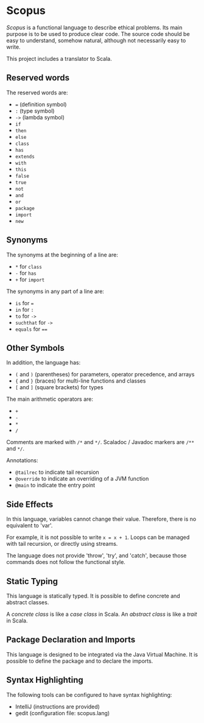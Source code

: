 # Scopus

*Scopus* is a functional language to describe ethical problems.
Its main purpose is to be used to produce clear code.
The source code should be easy to understand, somehow natural, although not necessarily easy to write.

This project includes a translator to Scala.


## Reserved words

The reserved words are:
- `=` (definition symbol)
- `:` (type symbol)
- `->` (lambda symbol)
- `if`
- `then`
- `else`
- `class`
- `has`
- `extends`
- `with`
- `this`
- `false`
- `true`
- `not`
- `and`
- `or`
- `package`
- `import`
- `new`


## Synonyms

The synonyms at the beginning of a line are:
- `*` for `class`
- `-` for `has`
- `+` for `import`

The synonyms in any part of a line are:
- `is` for `=`
- `in` for `:`
- `to` for `->`
- `suchthat` for `->`
- `equals` for `==`


## Other Symbols

In addition, the language has:
- `(` and `)` (parentheses) for parameters, operator precedence, and arrays
- `{` and `}` (braces) for multi-line functions and classes
- `[` and `]` (square brackets) for types

The main arithmetic operators are:
- `+`
- `-`
- `*`
- `/`

Comments are marked with `/*` and `*/`.
Scaladoc / Javadoc markers are `/**` and `*/`.

Annotations:
- `@tailrec` to indicate tail recursion
- `@override` to indicate an overriding of a JVM function
- `@main` to indicate the entry point


## Side Effects

In this language, variables cannot change their value.
Therefore, there is no equivalent to 'var'.

For example, it is not possible to write `x = x + 1`.
Loops can be managed with tail recursion, or directly using streams.

The language does not provide 'throw', 'try', and 'catch', because those commands does not follow the functional style.


## Static Typing

This language is statically typed.
It is possible to define concrete and abstract classes.

A *concrete class* is like a *case class* in Scala.
An *abstract class* is like a *trait* in Scala.


## Package Declaration and Imports

This language is designed to be integrated via the Java Virtual Machine.
It is possible to define the package and to declare the imports.


## Syntax Highlighting

The following tools can be configured to have syntax highlighting:
- IntelliJ (instructions are provided)
- gedit (configuration file: scopus.lang)


